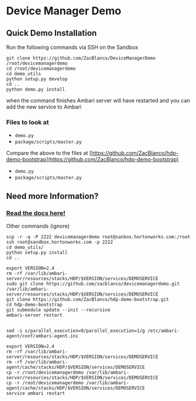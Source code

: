 # Device Manager Demo

## Quick Demo Installation

Run the following commands via SSH on the Sandbox
	
	git clone https://github.com/ZacBlanco/DeviceManagerDemo /root/devicemanagerdemo
	cd /root/devicemanagerdemo
	cd demo_utils
	python setup.py develop
	cd ..
	python demo.py install
	
when the command finishes Ambari server will have restarted and you can add the new service to Ambari

### Files to look at

- `demo.py`
- `package/scripts/master.py`

Compare the above to the files at [https://github.com/ZacBlanco/hdp-demo-bootstrap](https://github.com/ZacBlanco/hdp-demo-bootstrap)

- `demo.py`
- `package/scripts/master.py`
	
## Need more Information?

### [Read the docs here!](docs/README.md)
 
 
Other commands (ignore)

	scp -r -q -P 2222 devicemanagerdemo root@sanbox.hortonworks.com:/root
	ssh root@sandbox.hortonworks.com -p 2222
	cd demo_utils/
	python setup.py install
	cd ..

	export VERSION=2.4
	rm -rf /var/lib/ambari-server/resources/stacks/HDP/$VERSION/services/DEMOSERVICE
	sudo git clone https://github.com/zacblanco/devicemanagerdemo.git /var/lib/ambari-server/resources/stacks/HDP/$VERSION/services/DEMOSERVICE
	git clone https://github.com/ZacBlanco/hdp-demo-bootstrap.git
	cd hdp-demo-bootstrap
	git submodule update --init --recursive
	ambari-server restart
	
	
	sed -i s/parallel_execution=0/parallel_execution=1/g /etc/ambari-agent/conf/ambari-agent.ini
	
	export VERSION=2.4
	rm -rf /var/lib/ambari-server/resources/stacks/HDP/$VERSION/services/DEMOSERVICE
	rm -rf /var/lib/ambari-agent/cache/stacks/HDP/$VERSION/services/DEMOSERVICE
	cp -r /root/devicemanagerdemo /var/lib/ambari-server/resources/stacks/HDP/$VERSION/services/DEMOSERVICE
	cp -r /root/devicemanagerdemo /var/lib/ambari-agent/cache/stacks/HDP/$VERSION/services/DEMOSERVICE
	service ambari restart

 